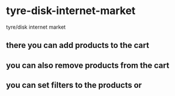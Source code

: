 # tyre-disk-internet-market
tyre/disk internet market

## there you can add products to the cart
## you can also remove products from the cart
## you can set filters to the products or 
